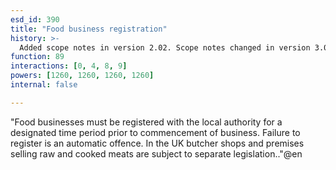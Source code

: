 ```yaml
---
esd_id: 390
title: "Food business registration"
history: >-
  Added scope notes in version 2.02. Scope notes changed in version 3.00 to include relevant legislation. Term name changed from 'Licence - food business' to 'Licences - food businesses' in version 3.00. Term name changed from 'Licences - food businesses' to 'Registration - food businesses' in version 3.03. name changed to 'Food business registration' in version 4.00.
function: 89
interactions: [0, 4, 8, 9]
powers: [1260, 1260, 1260, 1260]
internal: false

---
```


"Food businesses must be registered with the local authority for a designated time period prior to commencement of business. Failure to register is an automatic offence. 
In the UK butcher shops and premises selling raw and cooked meats are subject to separate legislation.."@en

